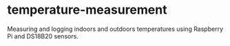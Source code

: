 # temperature-measurement
Measuring and logging indoors and outdoors temperatures using Raspberry Pi and DS18B20 sensors.

